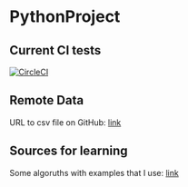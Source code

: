 # PythonProject

## Current CI tests
[![CircleCI](https://circleci.com/gh/Dysproz/PythonProject/tree/master.svg?style=svg)](https://circleci.com/gh/Dysproz/PythonProject/tree/master)

## Remote Data
URL to csv file on GitHub: [link](https://raw.githubusercontent.com/dtandev/coronavirus/master/data/CoronavirusPL%20-%20General.csv)

## Sources for learning
Some algoruths with examples that I use: [link](https://machinelearningmastery.com/time-series-forecasting-methods-in-python-cheat-sheet/)